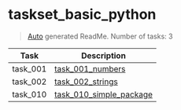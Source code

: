 # taskset_basic_python

> [Auto](https://github.com/codeaprendiz/learn_fullstack/blob/main/home/php/intermediate/taskset_intermediate_php/task_004_createGlobalMarkdownTable/generate-readme.php) generated ReadMe. Number of tasks: 3

| Task     | Description                                                             |
|----------|-------------------------------------------------------------------------|
| task_001 | [task_001_numbers](taskset_basic_python/task_001_numbers)               |
| task_002 | [task_002_strings](taskset_basic_python/task_002_strings)               |
| task_010 | [task_010_simple_package](taskset_basic_python/task_010_simple_package) |
